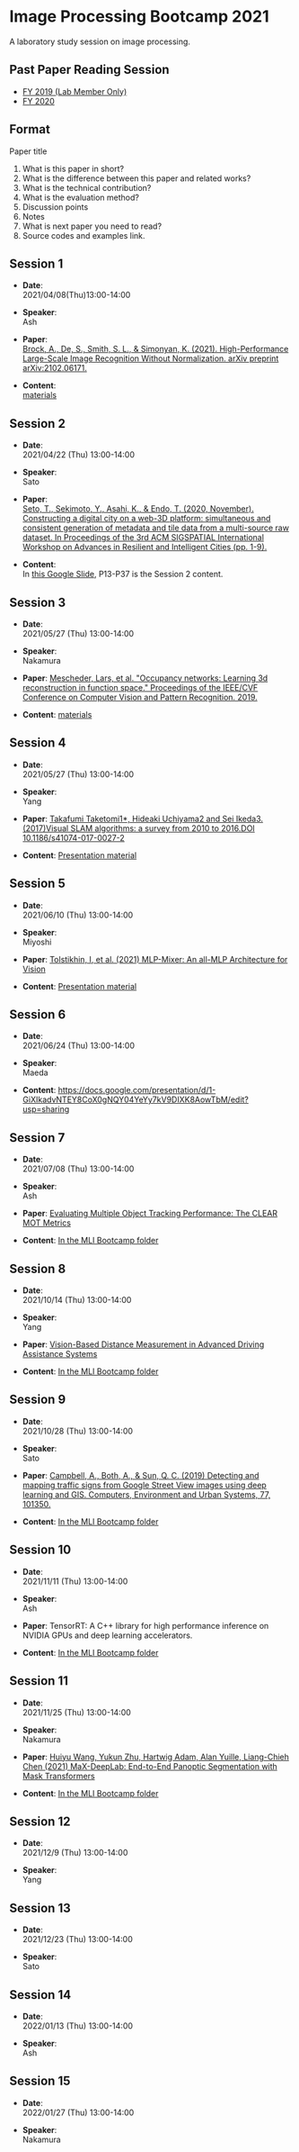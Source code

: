 # Image Processing Bootcamp 2021
A laboratory study session on image processing.


## Past Paper Reading Session
- [FY 2019 (Lab Member Only)](https://github.com/sekilab/image_processing_bootcamp2019)
- [FY 2020](https://github.com/sekilab/image_processing_bootcamp2020)

## Format

Paper title
1. What is this paper in short?
2. What is the difference between this paper and related works?
3. What is the technical contribution?
4. What is the evaluation method?
5. Discussion points
6. Notes
7. What is next paper you need to read?
8. Source codes and examples link.

## Session 1
- **Date**:  
2021/04/08(Thu)13:00-14:00

- **Speaker**:  
Ash

- **Paper**:  
[Brock, A., De, S., Smith, S. L., & Simonyan, K. (2021). High-Performance Large-Scale Image Recognition Without Normalization. arXiv preprint arXiv:2102.06171.](https://arxiv.org/pdf/2102.06171.pdf)

- **Content**:  
[materials](https://drive.google.com/file/d/1GLjVOQEsgNdWnSIga92vhsAwgtgnspvu/view?usp=sharing)


## Session 2

- **Date**:  
2021/04/22 (Thu) 13:00-14:00

- **Speaker**:  
Sato

- **Paper**:  
[Seto, T., Sekimoto, Y., Asahi, K., & Endo, T. (2020, November). Constructing a digital city on a web-3D platform: simultaneous and consistent generation of metadata and tile data from a multi-source raw dataset. In Proceedings of the 3rd ACM SIGSPATIAL International Workshop on Advances in Resilient and Intelligent Cities (pp. 1-9).](https://dl.acm.org/doi/10.1145/3423455.3430316)

- **Content**:  
In [this Google Slide](https://docs.google.com/presentation/d/1lVhKxUh8XSkqwQOFwaUidxYcMGRGi2TEA9PYwSY3YNE/edit?usp=sharing), P13-P37 is the Session 2 content.


## Session 3

- **Date**:  
2021/05/27 (Thu) 13:00-14:00

- **Speaker**:  
Nakamura

- **Paper**:
[Mescheder, Lars, et al. "Occupancy networks: Learning 3d reconstruction in function space." Proceedings of the IEEE/CVF Conference on Computer Vision and Pattern Recognition. 2019.](https://avg.is.tuebingen.mpg.de/publications/occupancy-networks)

- **Content**: 
 [materials](https://drive.google.com/file/d/1sfd4E_SvzvKLL3LnU9UV0O3G_S2BcYtz/view?usp=sharing)



## Session 4

- **Date**:  
2021/05/27 (Thu) 13:00-14:00

- **Speaker**:  
Yang

- **Paper**:
[Takafumi Taketomi1*, Hideaki Uchiyama2 and Sei Ikeda3.(2017)Visual SLAM algorithms: a survey from 2010 to 2016.DOI 10.1186/s41074-017-0027-2](https://www.researchgate.net/publication/318235730_Visual_SLAM_algorithms_a_survey_from_2010_to_2016)

- **Content**: 
 [Presentation material](https://drive.google.com/file/d/1da2YDlEdPpBtqELqDfNfnRva9xlWYtl2/view?usp=sharing)


## Session 5

- **Date**:  
2021/06/10 (Thu) 13:00-14:00

- **Speaker**:  
Miyoshi

- **Paper**:
[Tolstikhin, I, et al. (2021) MLP-Mixer: An all-MLP Architecture for Vision](https://arxiv.org/abs/2105.01601)

- **Content**: 
 [Presentation material](https://docs.google.com/presentation/d/1-mVMggvct15wzjYPQUhO-IiKrzE-43sr66BjxwbKIqg/view)



## Session 6

- **Date**:  
2021/06/24 (Thu) 13:00-14:00

- **Speaker**:  
Maeda

- **Content**: 
https://docs.google.com/presentation/d/1-GiXIkadvNTEY8CoX0gNQY04YeYy7kV9DIXK8AowTbM/edit?usp=sharing

## Session 7

- **Date**:  
2021/07/08 (Thu) 13:00-14:00

- **Speaker**:  
Ash

- **Paper**:
[Evaluating Multiple Object Tracking Performance: The CLEAR MOT Metrics](https://jivp-eurasipjournals.springeropen.com/articles/10.1155/2008/246309)

- **Content**: 
[In the MLI Bootcamp folder](https://docs.google.com/presentation/d/1yb6NJKHGcVcG-5sY3bTueF4KhfzOdx5fwn74PWbS5R0/edit?usp=sharing)

## Session 8

- **Date**:  
2021/10/14 (Thu) 13:00-14:00

- **Speaker**:  
Yang

- **Paper**:
[Vision-Based Distance Measurement in Advanced Driving Assistance Systems](https://www.mdpi.com/2076-3417/10/20/7276)

- **Content**: 
[In the MLI Bootcamp folder](https://docs.google.com/presentation/d/1vHCgXirk1Cj0t2zfBRYEnIxd0QVI5eZR/edit?usp=sharing&ouid=109891689458810314396&rtpof=true&sd=true)


## Session 9

- **Date**:  
2021/10/28 (Thu) 13:00-14:00

- **Speaker**:  
Sato

- **Paper**:
[Campbell, A., Both, A., & Sun, Q. C. (2019) Detecting and mapping traffic signs from Google Street View images using deep learning and GIS. Computers, Environment and Urban Systems, 77, 101350.](https://www.sciencedirect.com/science/article/pii/S0198971519300870)

- **Content**: 
[In the MLI Bootcamp folder](https://docs.google.com/presentation/d/125s5ulN7NKNeGvg5-QNI0srCI4z0W4F1PhrlkLc49cs/edit?usp=sharing)


## Session 10

- **Date**:  
2021/11/11 (Thu) 13:00-14:00

- **Speaker**:  
Ash

- **Paper**:
TensorRT: A C++ library for high performance inference on NVIDIA GPUs and deep learning accelerators.

- **Content**: 
[In the MLI Bootcamp folder](https://docs.google.com/presentation/d/10ZsdDbA5M9QACoGjENl52lUqw_1BJau0/edit?usp=sharing&ouid=107112930861688689808&rtpof=true&sd=true)


## Session 11

- **Date**:  
2021/11/25 (Thu) 13:00-14:00

- **Speaker**:  
Nakamura

- **Paper**:
[Huiyu Wang, Yukun Zhu, Hartwig Adam, Alan Yuille, Liang-Chieh Chen (2021) MaX-DeepLab: End-to-End Panoptic Segmentation with Mask Transformers](https://arxiv.org/abs/2012.00759)

- **Content**: 
[In the MLI Bootcamp folder](https://drive.google.com/file/d/14lFtzlTxRDt-YLGRu_Y4SyRJsaFvqH-f/view?usp=sharing)


## Session 12

- **Date**:  
2021/12/9 (Thu) 13:00-14:00

- **Speaker**:  
Yang


## Session 13

- **Date**:  
2021/12/23 (Thu) 13:00-14:00

- **Speaker**:  
Sato


## Session 14

- **Date**:  
2022/01/13 (Thu) 13:00-14:00

- **Speaker**:  
Ash


## Session 15

- **Date**:  
2022/01/27 (Thu) 13:00-14:00

- **Speaker**:  
Nakamura

